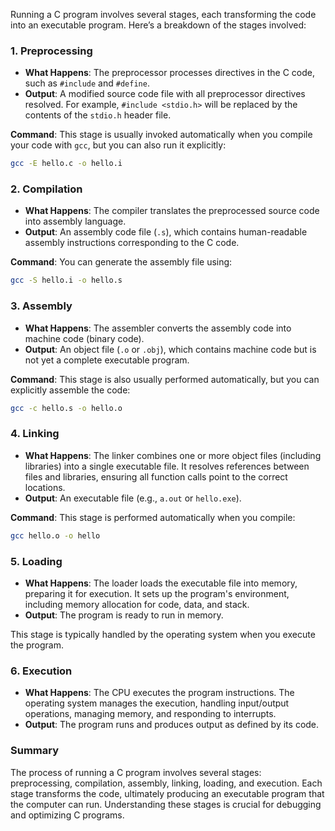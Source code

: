 Running a C program involves several stages, each transforming the code into an executable program. Here’s a breakdown of the stages involved:

### 1. **Preprocessing**
- **What Happens**: The preprocessor processes directives in the C code, such as `#include` and `#define`.
- **Output**: A modified source code file with all preprocessor directives resolved. For example, `#include <stdio.h>` will be replaced by the contents of the `stdio.h` header file.

**Command**: This stage is usually invoked automatically when you compile your code with `gcc`, but you can also run it explicitly:
```bash
gcc -E hello.c -o hello.i
```

### 2. **Compilation**
- **What Happens**: The compiler translates the preprocessed source code into assembly language.
- **Output**: An assembly code file (`.s`), which contains human-readable assembly instructions corresponding to the C code.

**Command**: You can generate the assembly file using:
```bash
gcc -S hello.i -o hello.s
```

### 3. **Assembly**
- **What Happens**: The assembler converts the assembly code into machine code (binary code).
- **Output**: An object file (`.o` or `.obj`), which contains machine code but is not yet a complete executable program.

**Command**: This stage is also usually performed automatically, but you can explicitly assemble the code:
```bash
gcc -c hello.s -o hello.o
```

### 4. **Linking**
- **What Happens**: The linker combines one or more object files (including libraries) into a single executable file. It resolves references between files and libraries, ensuring all function calls point to the correct locations.
- **Output**: An executable file (e.g., `a.out` or `hello.exe`).

**Command**: This stage is performed automatically when you compile:
```bash
gcc hello.o -o hello
```

### 5. **Loading**
- **What Happens**: The loader loads the executable file into memory, preparing it for execution. It sets up the program's environment, including memory allocation for code, data, and stack.
- **Output**: The program is ready to run in memory.

This stage is typically handled by the operating system when you execute the program.

### 6. **Execution**
- **What Happens**: The CPU executes the program instructions. The operating system manages the execution, handling input/output operations, managing memory, and responding to interrupts.
- **Output**: The program runs and produces output as defined by its code.

### Summary
The process of running a C program involves several stages: preprocessing, compilation, assembly, linking, loading, and execution. Each stage transforms the code, ultimately producing an executable program that the computer can run. Understanding these stages is crucial for debugging and optimizing C programs.

